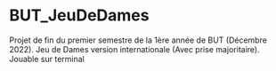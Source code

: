 # BUT_JeuDeDames
Projet de fin du premier semestre de la 1ère année de BUT (Décembre 2022). Jeu de Dames version internationale (Avec prise majoritaire). Jouable sur terminal
